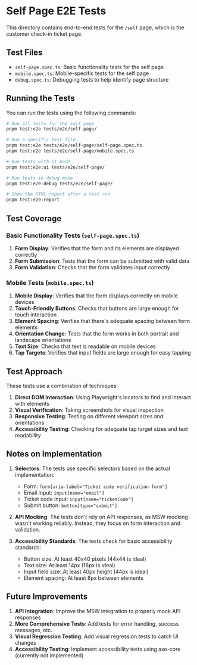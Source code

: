 # Self Page E2E Tests

This directory contains end-to-end tests for the `/self` page, which is the customer check-in ticket page.

## Test Files

- `self-page.spec.ts`: Basic functionality tests for the self page
- `mobile.spec.ts`: Mobile-specific tests for the self page
- `debug.spec.ts`: Debugging tests to help identify page structure

## Running the Tests

You can run the tests using the following commands:

```bash
# Run all tests for the self page
pnpm test:e2e tests/e2e/self-page/

# Run a specific test file
pnpm test:e2e tests/e2e/self-page/self-page.spec.ts
pnpm test:e2e tests/e2e/self-page/mobile.spec.ts

# Run tests with UI mode
pnpm test:e2e:ui tests/e2e/self-page/

# Run tests in debug mode
pnpm test:e2e:debug tests/e2e/self-page/

# Show the HTML report after a test run
pnpm test:e2e:report
```

## Test Coverage

### Basic Functionality Tests (`self-page.spec.ts`)

1. **Form Display**: Verifies that the form and its elements are displayed correctly
2. **Form Submission**: Tests that the form can be submitted with valid data
3. **Form Validation**: Checks that the form validates input correctly

### Mobile Tests (`mobile.spec.ts`)

1. **Mobile Display**: Verifies that the form displays correctly on mobile devices
2. **Touch-Friendly Buttons**: Checks that buttons are large enough for touch interaction
3. **Element Spacing**: Verifies that there's adequate spacing between form elements
4. **Orientation Change**: Tests that the form works in both portrait and landscape orientations
5. **Text Size**: Checks that text is readable on mobile devices
6. **Tap Targets**: Verifies that input fields are large enough for easy tapping

## Test Approach

These tests use a combination of techniques:

1. **Direct DOM Interaction**: Using Playwright's locators to find and interact with elements
2. **Visual Verification**: Taking screenshots for visual inspection
3. **Responsive Testing**: Testing on different viewport sizes and orientations
4. **Accessibility Testing**: Checking for adequate tap target sizes and text readability

## Notes on Implementation

1. **Selectors**: The tests use specific selectors based on the actual implementation:
   - Form: `form[aria-label="Ticket code verification form"]`
   - Email input: `input[name="email"]`
   - Ticket code input: `input[name="ticketCode"]`
   - Submit button: `button[type="submit"]`

2. **API Mocking**: The tests don't rely on API responses, as MSW mocking wasn't working reliably. Instead, they focus on form interaction and validation.

3. **Accessibility Standards**: The tests check for basic accessibility standards:
   - Button size: At least 40x40 pixels (44x44 is ideal)
   - Text size: At least 14px (16px is ideal)
   - Input field size: At least 40px height (44px is ideal)
   - Element spacing: At least 8px between elements

## Future Improvements

1. **API Integration**: Improve the MSW integration to properly mock API responses
2. **More Comprehensive Tests**: Add tests for error handling, success messages, etc.
3. **Visual Regression Testing**: Add visual regression tests to catch UI changes
4. **Accessibility Testing**: Implement accessibility tests using axe-core (currently not implemented)
